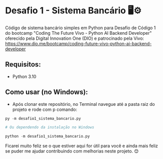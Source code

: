 # **Desafio 1 - Sistema Bancário** 🖥️⚙️

Código de sistema bancário simples em Python para Desafio de Código 1 do bootcamp "Coding The Future Vivo - Python AI Backend Developer" oferecido pela Digital Innovation One (DIO) e patrocinado pela Vivo: https://www.dio.me/bootcamp/coding-future-vivo-python-ai-backend-developer

## Requisitos:
- Python 3.10

## Como usar (no Windows):
- Após clonar este repositório, no Terminal navegue até a pasta raiz do projeto e rode com p comando:

```python
py -m desafio1_sistema_bancario.py

# Ou dependendo da instalação no Windows

python -m desafio1_sistema_bancario.py
```


Ficarei muito feliz se o que estiver aqui for útil para você e ainda mais feliz se puder me ajudar contribuindo com melhorias neste projeto. 😊
